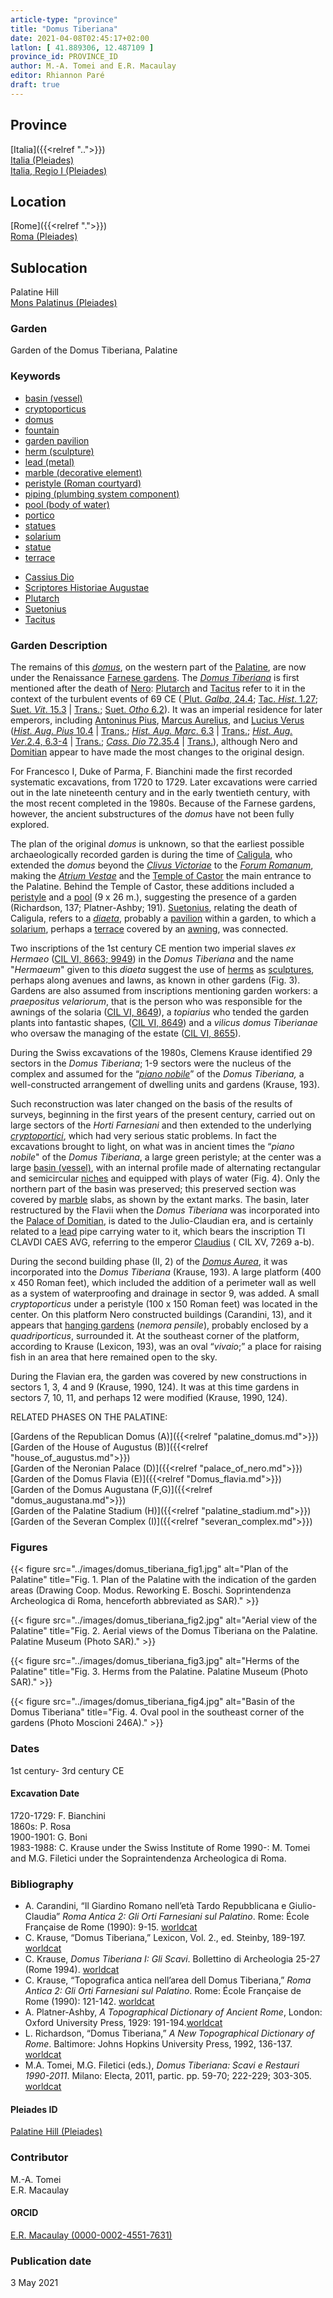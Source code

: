 ```yaml
---
article-type: "province"
title: "Domus Tiberiana"
date: 2021-04-08T02:45:17+02:00
latlon: [ 41.889306, 12.487109 ]
province_id: PROVINCE_ID
author: M.-A. Tomei and E.R. Macaulay
editor: Rhiannon Paré
draft: true
---
```


## Province

[Italia]({{<relref "..">}})\
[Italia (Pleiades)](https://pleiades.stoa.org/places/1052)\
[Italia, Regio I (Pleiades)](https://pleiades.stoa.org/places/441075550)
<!-- -->
## Location

[Rome]({{<relref ".">}}) \
[Roma (Pleiades)](https://pleiades.stoa.org/places/423025)
<!-- -->
## Sublocation

Palatine Hill \
[Mons Palatinus (Pleiades)](https://pleiades.stoa.org/places/971691208)
<!-- -->
<!-- -->
<!-- -->
### Garden

Garden of the Domus Tiberiana, Palatine
<!-- -->
### Keywords
<!-- -->
- [basin (vessel)](http://vocab.getty.edu/page/aat/300045614)
- [cryptoporticus](http://vocab.getty.edu/page/aat/300004295)
- [domus](http://vocab.getty.edu/page/aat/300005506)
- [fountain](http://vocab.getty.edu/page/aat/300006179)
- [garden pavilion](http://vocab.getty.edu/page/aat/300006819)
- [herm (sculpture)](http://vocab.getty.edu/page/aat/300047170)
- [lead (metal)](http://vocab.getty.edu/page/aat/300011022)
- [marble (decorative element)](http://vocab.getty.edu/page/aat/300011443)
- [peristyle (Roman courtyard)](http://vocab.getty.edu/page/aat/300080971)
- [piping (plumbing system component)](http://vocab.getty.edu/page/aat/300052572)
- [pool (body of water)](http://vocab.getty.edu/page/aat/300008692)
- [portico](http://vocab.getty.edu/page/aat/300004145)
- [statues](http://vocab.getty.edu/page/aat/300047600)
- [solarium](http://vocab.getty.edu/page/aat/300004179)
- [statue](http://vocab.getty.edu/page/aat/300047600)
- [terrace](http://vocab.getty.edu/page/aat/300004182)
<!-- -->
- [Cassius Dio](http://catalog.perseus.org/cite-collections/authors/urn:cite:perseus:author.328)
- [Scriptores Historiae Augustae](http://catalog.perseus.org/cite-collections/authors/urn:cite:perseus:author.1743)
- [Plutarch](http://catalog.perseus.org/cite-collections/authors/urn:cite:perseus:author.1144)
- [Suetonius](http://catalog.perseus.org/cite-collections/authors/urn:cite:perseus:author.1340)
- [Tacitus](http://catalog.perseus.org/cite-collections/authors/urn:cite:perseus:author.1357)
<!-- -->
<!-- -->
### Garden Description
<!-- -->
The remains of this [*domus*](https://en.wikipedia.org/wiki/Domus), on the western part of the [Palatine](https://en.wikipedia.org/wiki/Palatine_Hill), are now under the Renaissance [Farnese gardens](https://en.wikipedia.org/wiki/Farnese_Gardens). The [*Domus Tiberiana*](https://en.wikipedia.org/wiki/Domus_Tiberiana) is first mentioned after the death of [Nero](https://en.wikipedia.org/wiki/Nero): [Plutarch](https://en.wikipedia.org/wiki/Plutarch) and [Tacitus](https://en.wikipedia.org/wiki/Tacitus) refer to it in the context of the turbulent events of 69 CE ([ Plut. *Galba*, 24.4](http://data.perseus.org/citations/urn:cts:greekLit:tlg0007.tlg065.perseus-grc1:24.4); [Tac. *Hist*. 1.27](http://data.perseus.org/citations/urn:cts:latinLit:phi1351.phi004.perseus-lat1:1.27); [Suet. *Vit*. 15.3](http://data.perseus.org/citations/urn:cts:latinLit:phi1348.abo019.perseus-lat1:15.3) | [Trans.](http://data.perseus.org/citations/urn:cts:latinLit:phi1348.abo019.perseus-eng1:15); [Suet. *Otho* 6.2](http://data.perseus.org/citations/urn:cts:latinLit:phi1348.abo018.perseus-lat1:6)). It was an imperial residence for later emperors, including [Antoninus Pius](https://en.wikipedia.org/wiki/Antoninus_Pius), [Marcus Aurelius](https://en.wikipedia.org/wiki/Marcus_Aurelius), and [Lucius Verus](https://en.wikipedia.org/wiki/Lucius_Verus) ([*Hist. Aug. Pius* 10.4](https://penelope.uchicago.edu/Thayer/L/Roman/Texts/Historia_Augusta/Antoninus_Pius*.html) | [Trans.](https://penelope.uchicago.edu/Thayer/e/roman/texts/historia_augusta/antoninus_pius*.html); [*Hist. Aug. Marc*. 6.3](https://penelope.uchicago.edu/Thayer/L/Roman/Texts/Historia_Augusta/Marcus_Aurelius/1*.html) | [Trans.](https://penelope.uchicago.edu/Thayer/E/Roman/Texts/Historia_Augusta/Marcus_Aurelius/1*.html); [*Hist. Aug. Ver*.2.4, 6.3-4](https://penelope.uchicago.edu/Thayer/L/Roman/Texts/Historia_Augusta/Lucius_Verus*.html) | [Trans.](https://penelope.uchicago.edu/Thayer/E/Roman/Texts/Historia_Augusta/Lucius_Verus*.html); [*Cass. Dio* 72.35.4](http://data.perseus.org/citations/urn:cts:greekLit:tlg0385.tlg001.perseus-grc1:72.35.4) | [Trans.](https://penelope.uchicago.edu/Thayer/E/Roman/Texts/Cassius_Dio/72*.html)), although Nero and [Domitian](https://en.wikipedia.org/wiki/Domitian) appear to have made the most changes to the original design.

For Francesco I, Duke of Parma, F. Bianchini made the first recorded systematic excavations, from 1720 to 1729.  Later excavations were carried out in the late nineteenth century and in the early twentieth century, with the most recent completed in the 1980s. Because of the Farnese gardens, however, the ancient substructures of the *domus* have not been fully explored.

The plan of the original *domus* is unknown, so that the earliest possible archaeologically recorded garden is during the time of [Caligula](https://en.wikipedia.org/wiki/Caligula), who extended the *domus* beyond the [*Clivus Victoriae*](https://www.digitalaugustanrome.org/records/clivus-victoriae) to the [*Forum Romanum*](https://en.wikipedia.org/wiki/Roman_Forum), making the [*Atrium Vestae*](https://www.digitalaugustanrome.org/records/atrium-vestae) and the [Temple of Castor](https://www.digitalaugustanrome.org/records/castor-aedes-forum) the main entrance to the Palatine. Behind the Temple of Castor, these additions included a [peristyle](https://en.wikipedia.org/wiki/Peristyle) and a [pool](http://vocab.getty.edu/page/aat/300008692) (9 x 26 m.), suggesting the presence of a garden (Richardson, 137; Platner-Ashby; 191). [Suetonius](https://en.wikipedia.org/wiki/Suetonius), relating the death of Caligula, refers to a [*diaeta*](https://referenceworks.brillonline.com/entries/brill-s-new-pauly/diaeta-e316370?s.num=11), probably a [pavilion](http://vocab.getty.edu/page/aat/300006819) within a garden, to which a [solarium](http://vocab.getty.edu/page/aat/300004179), perhaps a [terrace](http://vocab.getty.edu/page/aat/300004182) covered by an [awning]( http://vocab.getty.edu/page/aat/300254200), was connected.

Two inscriptions of the 1st century CE mention two imperial slaves *ex Hermaeo* ([CIL VI, 8663; 9949](https://cil.bbaw.de/hauptnavigation/das-cil/baende)) in the *Domus Tiberiana* and the name "*Hermaeum*" given to this *diaeta* suggest the use of [herms](http://vocab.getty.edu/page/aat/300047170) as [sculptures](http://vocab.getty.edu/page/aat/300047600), perhaps along avenues and lawns, as known in other gardens (Fig. 3). Gardens are also assumed from inscriptions mentioning garden workers: a *praepositus velariorum*, that is the person who was responsible for the awnings of the solaria ([CIL VI, 8649](https://cil.bbaw.de/hauptnavigation/das-cil/baende)), a *topiarius* who tended the garden plants into fantastic shapes, ([CIL VI, 8649](https://cil.bbaw.de/hauptnavigation/das-cil/baende)) and a *vilicus domus Tiberianae* who oversaw the managing of the estate ([CIL VI, 8655](https://cil.bbaw.de/hauptnavigation/das-cil/baende)).

During the Swiss excavations of the 1980s, Clemens Krause identified 29 sectors in the *Domus Tiberiana*; 1-9 sectors were the nucleus of the complex and assumed for the “[*piano nobile*](https://en.wikipedia.org/wiki/Piano_nobile)” of the *Domus Tiberiana,* a well-constructed  arrangement of dwelling units and gardens (Krause, 193).

Such reconstruction was later changed on the basis of the results of surveys, beginning in the first years of the present century, carried out on large sectors of the *Horti Farnesiani* and then extended to the underlying [*cryptoportici*](https://en.wikipedia.org/wiki/Cryptoporticus), which had very serious static problems. In fact the excavations brought to light, on what was in ancient times the  “*piano nobile*" of the *Domus Tiberiana*, a large green peristyle; at the center was a large [basin (vessel)](http://vocab.getty.edu/page/aat/300045614), with an internal profile made of alternating rectangular and semicircular [niches](http://vocab.getty.edu/page/aat/300002704) and equipped with plays of water (Fig. 4). Only the northern part of the basin was preserved; this preserved section was covered by [marble](http://vocab.getty.edu/page/aat/300011443) slabs, as shown by the extant marks. The basin, later restructured by the Flavii when the *Domus Tiberiana* was incorporated into the [Palace of Domitian](https://en.wikipedia.org/wiki/Palace_of_Domitian), is dated to the Julio-Claudian era, and is certainly related to a [lead](https://en.wikipedia.org/wiki/Lead) pipe carrying water to it, which bears the inscription TI CLAVDI CAES AVG, referring to the emperor [Claudius](https://en.wikipedia.org/wiki/Claudius) ( CIL XV, 7269 a-b).

During the second building phase (II, 2) of the [*Domus Aurea*](https://en.wikipedia.org/wiki/Domus_Aurea), it was incorporated into the *Domus Tiberiana* (Krause, 193). A large platform (400 x 450 Roman feet), which included the addition of a perimeter wall as well as a system of waterproofing and drainage in sector 9, was added. A small *cryptoporticus* under a peristyle (100 x 150 Roman feet) was located in the center. On this platform Nero constructed buildings (Carandini, 13), and it appears that [hanging gardens](http://vocab.getty.edu/page/aat/300008100) (*nemora pensile*), probably enclosed by a *quadriporticus*, surrounded it.  At the southeast corner of the platform, according to Krause (Lexicon, 193), was an oval “*vivaio*;” a place for raising fish in an area that here remained open to the sky.

During the Flavian era, the garden was covered by new constructions in sectors 1, 3, 4 and 9 (Krause, 1990, 124). It was at this time gardens in sectors 7, 10, 11, and perhaps 12 were modified (Krause, 1990, 124).
<!-- -->
RELATED PHASES ON THE PALATINE:
<!-- -->
[Gardens of the Republican Domus (A)]({{<relref "palatine_domus.md">}})\
[Garden of the House of Augustus (B)]({{<relref "house_of_augustus.md">}})\
[Garden of the Neronian Palace (D)]({{<relref "palace_of_nero.md">}})\
[Garden of the Domus Flavia (E)]({{<relref "Domus_flavia.md">}})\
[Garden of the Domus Augustana (F,G)]({{<relref "domus_augustana.md">}})\
[Garden of the Palatine Stadium (H)]({{<relref "palatine_stadium.md">}})\
[Garden of the Severan Complex (I)]({{<relref "severan_complex.md">}})
<!-- -->
<!-- -->

### Figures

{{< figure src="../images/domus_tiberiana_fig1.jpg" alt="Plan of the Palatine" title="Fig. 1. Plan of the Palatine with the indication of the garden areas (Drawing Coop. Modus. Reworking E. Boschi. Soprintendenza Archeologica di Roma, henceforth abbreviated as SAR)." >}}
<!-- -->
{{< figure src="../images/domus_tiberiana_fig2.jpg" alt="Aerial view of the Palatine" title="Fig. 2. Aerial views of the Domus Tiberiana on the Palatine. Palatine Museum (Photo SAR)." >}}
<!-- -->
{{< figure src="../images/domus_tiberiana_fig3.jpg" alt="Herms of the Palatine" title="Fig. 3. Herms from the Palatine. Palatine Museum (Photo SAR)." >}}
<!-- -->
{{< figure src="../images/domus_tiberiana_fig4.jpg" alt="Basin of the Domus Tiberiana" title="Fig. 4. Oval pool in the southeast corner of the gardens (Photo Moscioni 246A)." >}}
<!-- -->
### Dates

1st century- 3rd century CE
<!-- -->
#### Excavation Date

1720-1729: F. Bianchini\
1860s: P. Rosa\
1900-1901: G. Boni\
1983-1988: C. Krause under the Swiss Institute of Rome
1990-: M. Tomei and M.G. Filetici under the Sopraintendenza Archeologica di Roma.

<!-- -->
### Bibliography

* A. Carandini, “Il Giardino Romano nell’età Tardo Repubblicana e Giulio-Claudia” *Roma Antica 2: Gli Orti Farnesiani sul Palatino*. Rome: École Française de Rome (1990):  9-15. [worldcat](http://www.worldcat.org/oclc/471515490)
* C. Krause, “Domus Tiberiana,” Lexicon, Vol. 2., ed. Steinby, 189-197. [worldcat](http://www.worldcat.org/oclc/503786698)
* C. Krause, *Domus Tiberiana I: Gli Scavi*. Bollettino di Archeologia 25-27 (Rome 1994). [worldcat](http://www.worldcat.org/oclc/801168743)
* C. Krause, “Topografica antica nell’area dell Domus Tiberiana,” *Roma Antica 2: Gli Orti Farnesiani sul Palatino*. Rome:  École Française de Rome (1990):  121-142. [worldcat](http://www.worldcat.org/oclc/471515490)
* A. Platner-Ashby, *A Topographical Dictionary of Ancient Rome*, London: Oxford University Press, 1929: 191-194.[worldcat](http://www.worldcat.org/oclc/910092330)
* L. Richardson, “Domus Tiberiana,” *A New Topographical Dictionary of Rome*. Baltimore: Johns Hopkins University Press, 1992, 136-137. [worldcat](http://www.worldcat.org/oclc/256637651)
* M.A. Tomei, M.G. Filetici (eds.), *Domus Tiberiana: Scavi e Restauri 1990-2011*. Milano: Electa, 2011, partic. pp. 59-70; 222-229; 303-305. [worldcat](http://www.worldcat.org/oclc/819286517)
<!-- -->
#### Pleiades ID

[Palatine Hill (Pleiades)](https://pleiades.stoa.org/places/971691208)
<!-- -->
### Contributor

M.-A. Tomei\
E.R. Macaulay
<!-- -->
#### ORCID

[E.R. Macaulay (0000-0002-4551-7631)](https://orcid.org/0000-0002-4551-7631)
<!-- -->
### Publication date

3 May 2021
